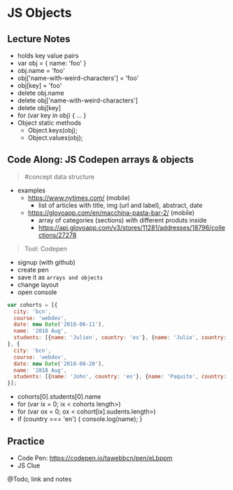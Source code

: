 # JS Objects

## Lecture Notes

- holds key value pairs
- var obj = { name: 'foo' }
- obj.name = 'foo'
- obj['name-with-weird-characters'] = 'foo'
- obj[key] = 'foo'
- delete obj.name
- delete obj['name-with-weird-characters']
- delete obj[key]
- for (var key in obj) { ... }
- Object static methods
  - Object.keys(obj);
  - Object.values(obj);

## Code Along: JS Codepen arrays & objects

> #concept data structure

- examples
  - https://www.nytimes.com/ (mobile)
    - list of articles with title, img (url and label), abstract, date
  - https://glovoapp.com/en/macchina-pasta-bar-2/ (mobile)
    - array of categories (sections) with different produts inside
    - https://api.glovoapp.com/v3/stores/11281/addresses/18796/collections/27278


> Tool: Codepen

- signup (with github)
- create pen
- save it as `arrays and objects`
- change layout
- open console


```js
var cohorts = [{
  city: 'bcn',
  course: 'webdev',
  date: new Date('2018-06-11'),
  name: '2018 Aug',
  students: [{name: 'Julien', country: 'es'}, {name: 'Julio', country: 'us'}]
}, {
  city: 'bcn',
  course: 'webdev',
  date: new Date('2018-08-20'),
  name: '2018 Aug',
  students: [{name: 'John', country: 'en'}, {name: 'Paquito', country: 'es'}]
}];
```

- cohorts[0].students[0].name
- for (var ix = 0; ix < cohorts length>)
- for (var ox = 0; ox < cohort[ix].sudents.length>)
- if (country === 'en') { console.log(name); }


## Practice

- Code Pen: https://codepen.io/tawebbcn/pen/eLbppm
- JS Clue 

@Todo, link and notes